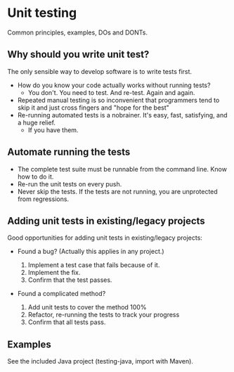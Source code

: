 # Unit testing

Common principles, examples, DOs and DONTs.

## Why should you write unit test?

The only sensible way to develop software is to write tests first.

- How do you know your code actually works without running tests?
  + You don't. You need to test. And re-test. Again and again.
- Repeated manual testing is so inconvenient that programmers tend to skip it and just cross fingers and "hope for the best"
- Re-running automated tests is a nobrainer. It's easy, fast, satisfying, and a huge relief.
  + If you have them.

## Automate running the tests

- The complete test suite must be runnable from the command line. Know how to do it.
- Re-run the unit tests on every push.
- Never skip the tests. If the tests are not running, you are unprotected from regressions.

## Adding unit tests in existing/legacy projects

Good opportunities for adding unit tests in existing/legacy projects:

- Found a bug? (Actually this applies in any project.)
  1. Implement a test case that fails because of it.
  2. Implement the fix.
  3. Confirm that the test passes.

- Found a complicated method?
  1. Add unit tests to cover the method 100%
  2. Refactor, re-running the tests to track your progress
  3. Confirm that all tests pass.

## Examples

See the included Java project (testing-java, import with Maven).
